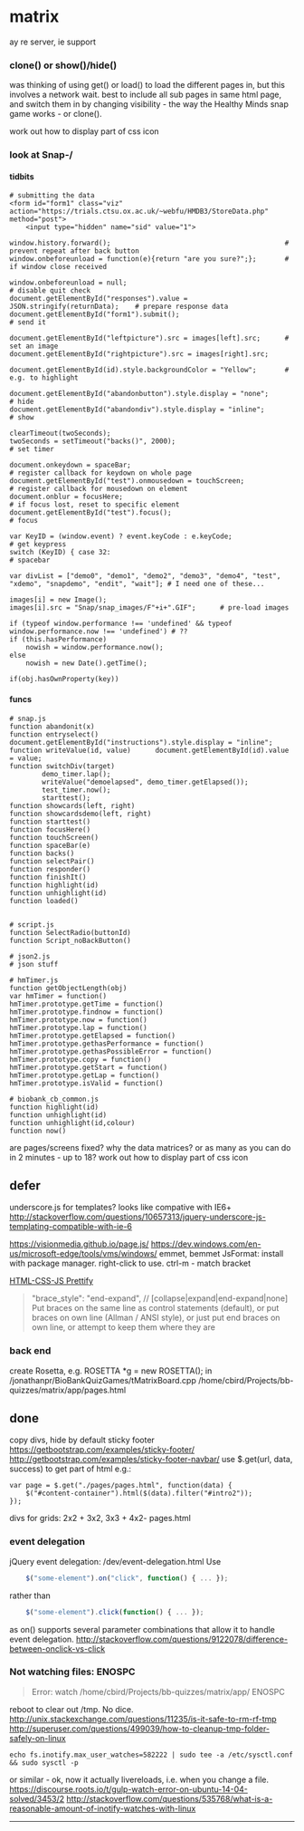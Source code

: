 # matrix

ay re server, ie support

### clone() or show()/hide()

was thinking of using get() or load() to load the different pages in, but this involves a network wait.
best to include all sub pages in same html page, and switch them in by changing visibility - the way the Healthy Minds snap game works - or clone().

work out how to display part of css icon

### look at Snap-/

#### tidbits

    # submitting the data
    <form id="form1" class="viz" action="https://trials.ctsu.ox.ac.uk/~webfu/HMDB3/StoreData.php" method="post">
        <input type="hidden" name="sid" value="1">

    window.history.forward();                                           # prevent repeat after back button
    window.onbeforeunload = function(e){return "are you sure?";};       # if window close received

    window.onbeforeunload = null;                                               # disable quit check
    document.getElementById("responses").value = JSON.stringify(returnData);    # prepare response data
    document.getElementById("form1").submit();                                  # send it

    document.getElementById("leftpicture").src = images[left].src;      # set an image
    document.getElementById("rightpicture").src = images[right].src;

    document.getElementById(id).style.backgroundColor = "Yellow";       # e.g. to highlight

    document.getElementById("abandonbutton").style.display = "none";            # hide
    document.getElementById("abandondiv").style.display = "inline";             # show

    clearTimeout(twoSeconds);
    twoSeconds = setTimeout("backs()", 2000);                                   # set timer

    document.onkeydown = spaceBar;                                              # register callback for keydown on whole page
    document.getElementById("test").onmousedown = touchScreen;                  # register callback for mousedown on element
    document.onblur = focusHere;                                                # if focus lost, reset to specific element
    document.getElementById("test").focus();                                    # focus

    var KeyID = (window.event) ? event.keyCode : e.keyCode;                     # get keypress
    switch (KeyID) { case 32:                                                   # spacebar

    var divList = ["demo0", "demo1", "demo2", "demo3", "demo4", "test", "xdemo", "snapdemo", "endit", "wait"]; # I need one of these...

    images[i] = new Image();
    images[i].src = "Snap/snap_images/F"+i+".GIF";      # pre-load images

    if (typeof window.performance !== 'undefined' && typeof window.performance.now !== 'undefined') # ??
    if (this.hasPerformance)
        nowish = window.performance.now();
    else
        nowish = new Date().getTime();

    if(obj.hasOwnProperty(key))

#### funcs

    # snap.js
    function abandonit(x)
    function entryselect()              document.getElementById("instructions").style.display = "inline";
    function writeValue(id, value)      document.getElementById(id).value = value;
    function switchDiv(target) 
            demo_timer.lap();
            writeValue("demoelapsed", demo_timer.getElapsed());
            test_timer.now();
            starttest();
    function showcards(left, right) 
    function showcardsdemo(left, right) 
    function starttest() 
    function focusHere() 
    function touchScreen() 
    function spaceBar(e) 
    function backs() 
    function selectPair() 
    function responder()
    function finishIt() 
    function highlight(id)
    function unhighlight(id)
    function loaded() 


    # script.js
    function SelectRadio(buttonId) 
    function Script_noBackButton()

    # json2.js
    # json stuff

    # hmTimer.js
    function getObjectLength(obj)
    var hmTimer = function()
    hmTimer.prototype.getTime = function()
    hmTimer.prototype.findnow = function()
    hmTimer.prototype.now = function()
    hmTimer.prototype.lap = function()
    hmTimer.prototype.getElapsed = function()
    hmTimer.prototype.gethasPerformance = function()
    hmTimer.prototype.gethasPossibleError = function()
    hmTimer.prototype.copy = function()
    hmTimer.prototype.getStart = function()
    hmTimer.prototype.getLap = function()
    hmTimer.prototype.isValid = function()

    # biobank_cb_common.js
    function highlight(id)
    function unhighlight(id)
    function unhighlight(id,colour)
    function now()


are pages/screens fixed? why the data matrices?
or as many as you can do in 2 minutes - up to 18?
work out how to display part of css icon

## defer

underscore.js for templates? looks like compative with IE6+
http://stackoverflow.com/questions/10657313/jquery-underscore-js-templating-compatible-with-ie-6

https://visionmedia.github.io/page.js/
https://dev.windows.com/en-us/microsoft-edge/tools/vms/windows/
emmet, bemmet
JsFormat: install with package manager. right-click to use.
ctrl-m - match bracket

[HTML-CSS-JS Prettify](https://packagecontrol.io/packages/HTML-CSS-JS%20Prettify)

>"brace_style": "end-expand", // [collapse|expand|end-expand|none] Put braces on the same line as control statements (default), or put braces on own line (Allman / ANSI style), or just put end braces on own line, or attempt to keep them where they are

### back end

create Rosetta, e.g. ROSETTA *g = new ROSETTA(); in /jonathanpr/BioBankQuizGames/tMatrixBoard.cpp
/home/cbird/Projects/bb-quizzes/matrix/app/pages.html

## done

copy divs, hide by default
sticky footer https://getbootstrap.com/examples/sticky-footer/
http://getbootstrap.com/examples/sticky-footer-navbar/
use $.get(url, data, success) to get part of html e.g.:

    var page = $.get("./pages/pages.html", function(data) {
        $("#content-container").html($(data).filter("#intro2"));
    });

divs for grids: 2x2 + 3x2,  3x3 + 4x2- pages.html

### event delegation

jQuery event delegation: /dev/event-delegation.html
Use 

```js
    $("some-element").on("click", function() { ... });
```

rather than 

```js
    $("some-element").click(function() { ... });
```

as on() supports several parameter combinations that allow it to handle event delegation.
http://stackoverflow.com/questions/9122078/difference-between-onclick-vs-click

### Not watching files: ENOSPC

>Error: watch /home/cbird/Projects/bb-quizzes/matrix/app/ ENOSPC

reboot to clear out /tmp. No dice.
http://unix.stackexchange.com/questions/11235/is-it-safe-to-rm-rf-tmp
http://superuser.com/questions/499039/how-to-cleanup-tmp-folder-safely-on-linux

    echo fs.inotify.max_user_watches=582222 | sudo tee -a /etc/sysctl.conf && sudo sysctl -p

or similar - ok, now it actually livereloads, i.e. when you change a file.
https://discourse.roots.io/t/gulp-watch-error-on-ubuntu-14-04-solved/3453/2
http://stackoverflow.com/questions/535768/what-is-a-reasonable-amount-of-inotify-watches-with-linux

---

